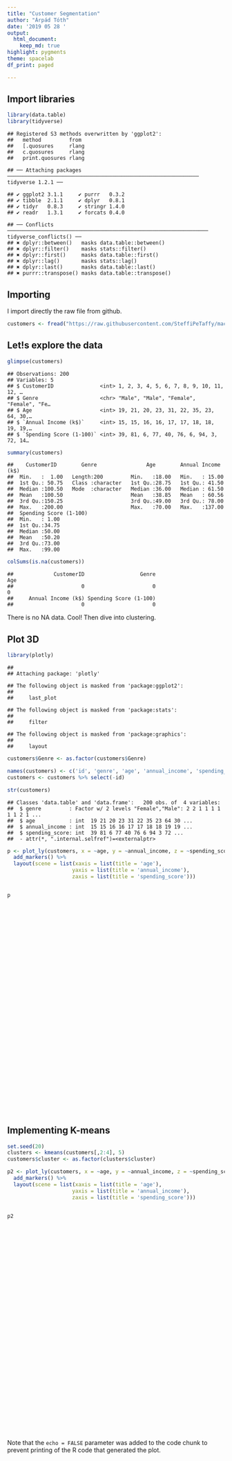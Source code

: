 ```yaml
---
title: "Customer Segmentation"
author: "Árpád Tóth"
date: '2019 05 28 '
output: 
  html_document:
    keep_md: true
highlight: pygments
theme: spacelab
df_print: paged

---
```




## Import libraries


```r
library(data.table)
library(tidyverse)
```

```
## Registered S3 methods overwritten by 'ggplot2':
##   method         from 
##   [.quosures     rlang
##   c.quosures     rlang
##   print.quosures rlang
```

```
## ── Attaching packages ────────────────────────────────────────────────────────────── tidyverse 1.2.1 ──
```

```
## ✔ ggplot2 3.1.1     ✔ purrr   0.3.2
## ✔ tibble  2.1.1     ✔ dplyr   0.8.1
## ✔ tidyr   0.8.3     ✔ stringr 1.4.0
## ✔ readr   1.3.1     ✔ forcats 0.4.0
```

```
## ── Conflicts ───────────────────────────────────────────────────────────────── tidyverse_conflicts() ──
## ✖ dplyr::between()   masks data.table::between()
## ✖ dplyr::filter()    masks stats::filter()
## ✖ dplyr::first()     masks data.table::first()
## ✖ dplyr::lag()       masks stats::lag()
## ✖ dplyr::last()      masks data.table::last()
## ✖ purrr::transpose() masks data.table::transpose()
```



## Importing 

I import directly the raw file from github.


```r
customers <- fread("https://raw.githubusercontent.com/SteffiPeTaffy/machineLearningAZ/master/Machine%20Learning%20A-Z%20Template%20Folder/Part%204%20-%20Clustering/Section%2025%20-%20Hierarchical%20Clustering/Mall_Customers.csv")
```

## Let!s explore the data


```r
glimpse(customers)
```

```
## Observations: 200
## Variables: 5
## $ CustomerID               <int> 1, 2, 3, 4, 5, 6, 7, 8, 9, 10, 11, 12, …
## $ Genre                    <chr> "Male", "Male", "Female", "Female", "Fe…
## $ Age                      <int> 19, 21, 20, 23, 31, 22, 35, 23, 64, 30,…
## $ `Annual Income (k$)`     <int> 15, 15, 16, 16, 17, 17, 18, 18, 19, 19,…
## $ `Spending Score (1-100)` <int> 39, 81, 6, 77, 40, 76, 6, 94, 3, 72, 14…
```

```r
summary(customers)
```

```
##    CustomerID        Genre                Age        Annual Income (k$)
##  Min.   :  1.00   Length:200         Min.   :18.00   Min.   : 15.00    
##  1st Qu.: 50.75   Class :character   1st Qu.:28.75   1st Qu.: 41.50    
##  Median :100.50   Mode  :character   Median :36.00   Median : 61.50    
##  Mean   :100.50                      Mean   :38.85   Mean   : 60.56    
##  3rd Qu.:150.25                      3rd Qu.:49.00   3rd Qu.: 78.00    
##  Max.   :200.00                      Max.   :70.00   Max.   :137.00    
##  Spending Score (1-100)
##  Min.   : 1.00         
##  1st Qu.:34.75         
##  Median :50.00         
##  Mean   :50.20         
##  3rd Qu.:73.00         
##  Max.   :99.00
```

```r
colSums(is.na(customers))
```

```
##             CustomerID                  Genre                    Age 
##                      0                      0                      0 
##     Annual Income (k$) Spending Score (1-100) 
##                      0                      0
```


There is no NA data. Cool! Then dive into clustering.

## Plot 3D 


```r
library(plotly)
```

```
## 
## Attaching package: 'plotly'
```

```
## The following object is masked from 'package:ggplot2':
## 
##     last_plot
```

```
## The following object is masked from 'package:stats':
## 
##     filter
```

```
## The following object is masked from 'package:graphics':
## 
##     layout
```

```r
customers$Genre <- as.factor(customers$Genre)

names(customers) <- c('id', 'genre', 'age', 'annual_income', 'spending_score')
customers <- customers %>% select(-id)

str(customers)
```

```
## Classes 'data.table' and 'data.frame':	200 obs. of  4 variables:
##  $ genre         : Factor w/ 2 levels "Female","Male": 2 2 1 1 1 1 1 1 2 1 ...
##  $ age           : int  19 21 20 23 31 22 35 23 64 30 ...
##  $ annual_income : int  15 15 16 16 17 17 18 18 19 19 ...
##  $ spending_score: int  39 81 6 77 40 76 6 94 3 72 ...
##  - attr(*, ".internal.selfref")=<externalptr>
```

```r
p <- plot_ly(customers, x = ~age, y = ~annual_income, z = ~spending_score, color = ~genre, colors = c('#BF382A', '#0C4B8E')) %>%
  add_markers() %>%
  layout(scene = list(xaxis = list(title = 'age'),
                     yaxis = list(title = 'annual_income'),
                     zaxis = list(title = 'spending_score')))


p
```

<!--html_preserve--><div id="htmlwidget-ea5d9e38e8357562d213" style="width:672px;height:480px;" class="plotly html-widget"></div>
<script type="application/json" data-for="htmlwidget-ea5d9e38e8357562d213">{"x":{"visdat":{"d3b8dc130aa":["function () ","plotlyVisDat"]},"cur_data":"d3b8dc130aa","attrs":{"d3b8dc130aa":{"x":{},"y":{},"z":{},"color":{},"colors":["#BF382A","#0C4B8E"],"alpha_stroke":1,"sizes":[10,100],"spans":[1,20],"type":"scatter3d","mode":"markers","inherit":true}},"layout":{"margin":{"b":40,"l":60,"t":25,"r":10},"scene":{"xaxis":{"title":"age"},"yaxis":{"title":"annual_income"},"zaxis":{"title":"spending_score"}},"hovermode":"closest","showlegend":true},"source":"A","config":{"showSendToCloud":false},"data":[{"x":[20,23,31,22,35,23,30,35,58,24,35,35,46,54,45,40,23,21,49,21,42,30,36,20,65,31,49,24,50,27,29,31,49,31,50,51,27,67,54,43,68,32,47,60,60,45,23,49,46,21,55,22,34,50,68,40,32,47,27,23,49,21,66,19,38,18,19,63,49,51,50,38,40,23,31,25,31,29,44,35,57,28,32,32,34,44,38,47,27,30,30,56,29,31,36,33,36,52,30,37,32,29,41,54,41,36,34,32,38,47,35,45],"y":[16,16,17,17,18,18,19,19,20,20,21,23,25,28,28,29,29,30,33,33,34,34,37,37,38,39,39,39,40,40,40,40,42,43,43,44,46,47,47,48,48,48,49,50,50,54,54,54,54,54,57,57,58,58,59,60,60,60,60,62,62,62,63,63,64,65,65,65,65,67,67,67,69,70,70,72,72,73,73,74,75,76,76,77,78,78,78,78,78,78,78,79,79,81,85,86,87,88,88,97,97,98,99,101,103,103,103,103,113,120,120,126],"z":[6,77,40,76,6,94,72,99,15,77,35,98,5,14,32,31,87,73,14,81,17,73,26,75,35,61,28,65,55,47,42,42,52,54,45,50,51,52,59,50,48,47,42,49,56,53,52,42,44,57,58,55,60,46,55,40,42,47,50,41,48,42,50,54,42,48,50,43,59,43,57,40,58,29,77,34,71,88,7,72,5,40,87,74,22,20,76,16,89,78,73,35,83,93,75,95,27,13,86,32,86,88,39,24,17,85,23,69,91,16,79,28],"type":"scatter3d","mode":"markers","name":"Female","marker":{"color":"rgba(191,56,42,1)","line":{"color":"rgba(191,56,42,1)"}},"textfont":{"color":"rgba(191,56,42,1)"},"error_y":{"color":"rgba(191,56,42,1)"},"error_x":{"color":"rgba(191,56,42,1)"},"line":{"color":"rgba(191,56,42,1)"},"frame":null},{"x":[19,21,64,67,37,22,20,52,35,25,31,29,35,60,53,18,24,48,33,59,47,69,53,70,19,63,18,19,70,59,26,40,57,38,67,48,18,48,24,48,20,67,26,49,54,68,66,65,19,27,39,43,40,59,38,47,39,20,32,19,32,25,28,48,34,43,39,37,34,19,50,42,32,40,28,36,36,58,27,59,35,46,30,28,33,32,32,30],"y":[15,15,19,19,20,20,21,23,24,24,25,28,28,30,33,33,38,39,42,43,43,44,46,46,46,48,48,48,49,54,54,54,54,54,54,54,59,60,60,61,61,62,62,62,63,63,63,63,64,67,69,71,71,71,71,71,71,73,73,74,75,77,77,77,78,78,78,78,78,81,85,86,87,87,87,87,87,88,88,93,93,98,99,101,113,126,137,137],"z":[39,81,3,14,13,79,66,29,35,73,73,82,61,4,4,92,92,36,60,60,41,46,46,56,55,51,59,59,55,47,54,48,51,55,41,46,41,49,52,42,49,59,55,56,46,43,48,52,46,56,91,35,95,11,75,9,75,5,73,10,93,12,97,36,90,17,88,1,1,5,26,20,63,13,75,10,92,15,69,14,90,15,97,68,8,74,18,83],"type":"scatter3d","mode":"markers","name":"Male","marker":{"color":"rgba(12,75,142,1)","line":{"color":"rgba(12,75,142,1)"}},"textfont":{"color":"rgba(12,75,142,1)"},"error_y":{"color":"rgba(12,75,142,1)"},"error_x":{"color":"rgba(12,75,142,1)"},"line":{"color":"rgba(12,75,142,1)"},"frame":null}],"highlight":{"on":"plotly_click","persistent":false,"dynamic":false,"selectize":false,"opacityDim":0.2,"selected":{"opacity":1},"debounce":0},"shinyEvents":["plotly_hover","plotly_click","plotly_selected","plotly_relayout","plotly_brushed","plotly_brushing","plotly_clickannotation","plotly_doubleclick","plotly_deselect","plotly_afterplot"],"base_url":"https://plot.ly"},"evals":[],"jsHooks":[]}</script><!--/html_preserve-->


## Implementing K-means




```r
set.seed(20)
clusters <- kmeans(customers[,2:4], 5)
customers$cluster <- as.factor(clusters$cluster)

p2 <- plot_ly(customers, x = ~age, y = ~annual_income, z = ~spending_score, color = ~cluster, colors = c('#BF382A', '#0C4B8E')) %>%
  add_markers() %>%
  layout(scene = list(xaxis = list(title = 'age'),
                     yaxis = list(title = 'annual_income'),
                     zaxis = list(title = 'spending_score')))


p2
```

<!--html_preserve--><div id="htmlwidget-2fb606346107b2c4b8d3" style="width:672px;height:480px;" class="plotly html-widget"></div>
<script type="application/json" data-for="htmlwidget-2fb606346107b2c4b8d3">{"x":{"visdat":{"d3b815c235db":["function () ","plotlyVisDat"]},"cur_data":"d3b815c235db","attrs":{"d3b815c235db":{"x":{},"y":{},"z":{},"color":{},"colors":["#BF382A","#0C4B8E"],"alpha_stroke":1,"sizes":[10,100],"spans":[1,20],"type":"scatter3d","mode":"markers","inherit":true}},"layout":{"margin":{"b":40,"l":60,"t":25,"r":10},"scene":{"xaxis":{"title":"age"},"yaxis":{"title":"annual_income"},"zaxis":{"title":"spending_score"}},"hovermode":"closest","showlegend":true},"source":"A","config":{"showSendToCloud":false},"data":[{"x":[39,31,40,38,39,31,29,32,35,32,32,28,32,34,39,38,27,30,30,29,31,36,33,32,28,36,30,27,35,32,29,30,28,36,32,38,35,32,30],"y":[69,70,71,71,71,72,73,73,74,75,76,77,77,78,78,78,78,78,78,79,81,85,86,87,87,87,88,88,93,97,98,99,101,103,103,113,120,126,137],"z":[91,77,95,75,75,71,88,73,72,93,87,97,74,90,88,76,89,78,73,83,93,75,95,63,75,92,86,69,90,86,88,97,68,85,69,91,79,74,83],"type":"scatter3d","mode":"markers","name":"1","marker":{"color":"rgba(191,56,42,1)","line":{"color":"rgba(191,56,42,1)"}},"textfont":{"color":"rgba(191,56,42,1)"},"error_y":{"color":"rgba(191,56,42,1)"},"error_x":{"color":"rgba(191,56,42,1)"},"line":{"color":"rgba(191,56,42,1)"},"frame":null},{"x":[23,59,47,25,20,44,19,57,25,48,34,43,44,47,37,34,56,19,50,42,36,40,36,52,58,59,37,46,41,54,41,34,33,47,45,32],"y":[70,71,71,72,73,73,74,75,77,77,78,78,78,78,78,78,79,81,85,86,87,87,87,88,88,93,97,98,99,101,103,103,113,120,126,137],"z":[29,11,9,34,5,7,10,5,12,36,22,17,20,16,1,1,35,5,26,20,27,13,10,13,15,14,32,15,39,24,17,23,8,16,28,18],"type":"scatter3d","mode":"markers","name":"2","marker":{"color":"rgba(164,64,68,1)","line":{"color":"rgba(164,64,68,1)"}},"textfont":{"color":"rgba(164,64,68,1)"},"error_y":{"color":"rgba(164,64,68,1)"},"error_x":{"color":"rgba(164,64,68,1)"},"line":{"color":"rgba(164,64,68,1)"},"frame":null},{"x":[19,20,31,35,64,67,58,37,35,52,35,46,54,45,40,60,53,49,42,36,65,48,49],"y":[15,16,17,18,19,19,20,20,21,23,24,25,28,28,29,30,33,33,34,37,38,39,39],"z":[39,6,40,6,3,14,15,13,35,29,35,5,14,32,31,4,4,14,17,26,35,36,28],"type":"scatter3d","mode":"markers","name":"3","marker":{"color":"rgba(134,69,93,1)","line":{"color":"rgba(134,69,93,1)"}},"textfont":{"color":"rgba(134,69,93,1)"},"error_y":{"color":"rgba(134,69,93,1)"},"error_x":{"color":"rgba(134,69,93,1)"},"line":{"color":"rgba(134,69,93,1)"},"frame":null},{"x":[50,27,29,31,49,33,31,59,50,47,51,69,27,53,70,19,67,54,63,18,43,68,19,32,70,47,60,60,59,26,45,40,23,49,57,38,67,46,21,48,55,22,34,50,68,18,48,40,32,24,47,27,48,20,23,49,67,26,49,21,66,54,68,66,65,19,38,19,18,19,63,49,51,50,27,38,40,43,28],"y":[40,40,40,40,42,42,43,43,43,43,44,44,46,46,46,46,47,47,48,48,48,48,48,48,49,49,50,50,54,54,54,54,54,54,54,54,54,54,54,54,57,57,58,58,59,59,60,60,60,60,60,60,61,61,62,62,62,62,62,62,63,63,63,63,63,63,64,64,65,65,65,65,67,67,67,67,69,71,76],"z":[55,47,42,42,52,60,54,60,45,41,50,46,51,46,56,55,52,59,51,59,50,48,59,47,55,42,49,56,47,54,53,48,52,42,51,55,41,44,57,46,58,55,60,46,55,41,49,40,42,52,47,50,42,49,41,48,59,55,56,42,50,46,43,48,52,54,42,46,48,50,43,59,43,57,56,40,58,35,40],"type":"scatter3d","mode":"markers","name":"4","marker":{"color":"rgba(96,73,117,1)","line":{"color":"rgba(96,73,117,1)"}},"textfont":{"color":"rgba(96,73,117,1)"},"error_y":{"color":"rgba(96,73,117,1)"},"error_x":{"color":"rgba(96,73,117,1)"},"line":{"color":"rgba(96,73,117,1)"},"frame":null},{"x":[21,23,22,23,30,35,24,22,20,35,25,31,29,35,23,21,18,21,30,20,24,31,24],"y":[15,16,17,18,19,19,20,20,21,23,24,25,28,28,29,30,33,33,34,37,38,39,39],"z":[81,77,76,94,72,99,77,79,66,98,73,73,82,61,87,73,92,81,73,75,92,61,65],"type":"scatter3d","mode":"markers","name":"5","marker":{"color":"rgba(12,75,142,1)","line":{"color":"rgba(12,75,142,1)"}},"textfont":{"color":"rgba(12,75,142,1)"},"error_y":{"color":"rgba(12,75,142,1)"},"error_x":{"color":"rgba(12,75,142,1)"},"line":{"color":"rgba(12,75,142,1)"},"frame":null}],"highlight":{"on":"plotly_click","persistent":false,"dynamic":false,"selectize":false,"opacityDim":0.2,"selected":{"opacity":1},"debounce":0},"shinyEvents":["plotly_hover","plotly_click","plotly_selected","plotly_relayout","plotly_brushed","plotly_brushing","plotly_clickannotation","plotly_doubleclick","plotly_deselect","plotly_afterplot"],"base_url":"https://plot.ly"},"evals":[],"jsHooks":[]}</script><!--/html_preserve-->

Note that the `echo = FALSE` parameter was added to the code chunk to prevent printing of the R code that generated the plot.
